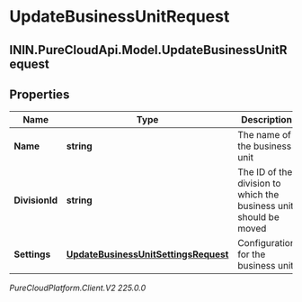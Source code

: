 # UpdateBusinessUnitRequest

## ININ.PureCloudApi.Model.UpdateBusinessUnitRequest

## Properties

|Name | Type | Description | Notes|
|------------ | ------------- | ------------- | -------------|
| **Name** | **string** | The name of the business unit | [optional] |
| **DivisionId** | **string** | The ID of the division to which the business unit should be moved | [optional] |
| **Settings** | [**UpdateBusinessUnitSettingsRequest**](UpdateBusinessUnitSettingsRequest) | Configuration for the business unit | [optional] |



_PureCloudPlatform.Client.V2 225.0.0_
